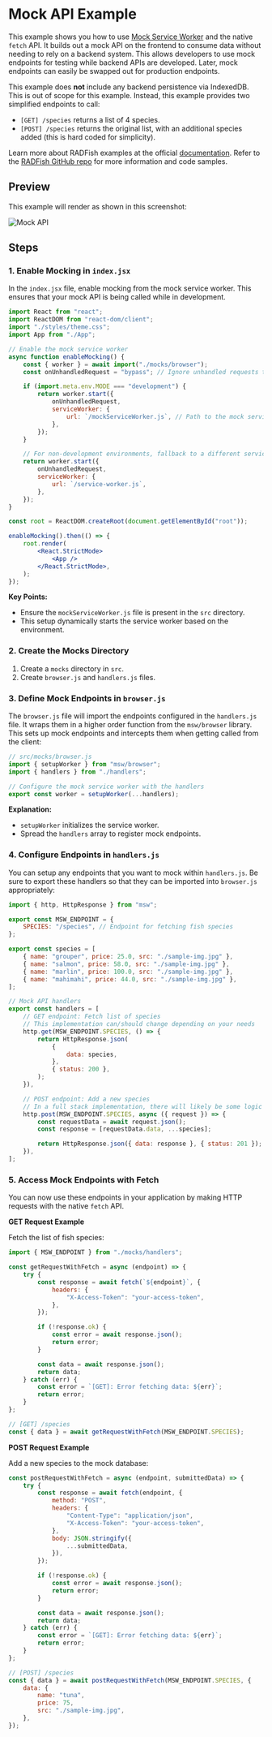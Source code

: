 # Mock API Example

This example shows you how to use [Mock Service Worker](https://mswjs.io/) and the native `fetch` API. It builds out a mock API on the frontend to consume data without needing to rely on a backend system. This allows developers to use mock endpoints for testing while backend APIs are developed. Later, mock endpoints can easily be swapped out for production endpoints.

This example does __not__ include any backend persistence via IndexedDB. This is out of scope for this example. Instead, this example provides two simplified endpoints to call:

- `[GET] /species` returns a list of 4 species.
- `[POST] /species` returns the original list, with an additional species added (this is hard coded for simplicity).

Learn more about RADFish examples at the official [documentation](https://nmfs-radfish.github.io/radfish/developer-documentation/examples-and-templates#examples). Refer to the [RADFish GitHub repo](https://nmfs-radfish.github.io/radfish/) for more information and code samples.

## Preview
This example will render as shown in this screenshot:

![Mock API](./src/assets/mock-api.png)

## Steps

### 1. Enable Mocking in `index.jsx`

In the `index.jsx` file, enable mocking from the mock service worker. This ensures that your mock API is being called while in development.

```jsx
import React from "react";
import ReactDOM from "react-dom/client";
import "./styles/theme.css";
import App from "./App";

// Enable the mock service worker
async function enableMocking() {
    const { worker } = await import("./mocks/browser");
    const onUnhandledRequest = "bypass"; // Ignore unhandled requests to prevent errors in development

    if (import.meta.env.MODE === "development") {
        return worker.start({
            onUnhandledRequest,
            serviceWorker: {
                url: `/mockServiceWorker.js`, // Path to the mock service worker
            },
        });
    }

    // For non-development environments, fallback to a different service worker
    return worker.start({
        onUnhandledRequest,
        serviceWorker: {
            url: `/service-worker.js`,
        },
    });
}

const root = ReactDOM.createRoot(document.getElementById("root"));

enableMocking().then(() => {
    root.render(
        <React.StrictMode>
            <App />
        </React.StrictMode>,
    );
});
```

**Key Points:**

- Ensure the `mockServiceWorker.js` file is present in the `src` directory.
- This setup dynamically starts the service worker based on the environment.

### 2. Create the Mocks Directory

1. Create a `mocks` directory in `src`.
2. Create `browser.js` and `handlers.js` files.

### 3. Define Mock Endpoints in `browser.js`

The `browser.js` file will import the endpoints configured in the `handlers.js` file. It wraps them in a higher order function from the `msw/browser` library. This sets up mock endpoints and intercepts them when getting called from the client:

```js
// src/mocks/browser.js
import { setupWorker } from "msw/browser";
import { handlers } from "./handlers";

// Configure the mock service worker with the handlers
export const worker = setupWorker(...handlers);
```

**Explanation:**

- `setupWorker` initializes the service worker.
- Spread the `handlers` array to register mock endpoints.

### 4. Configure Endpoints in `handlers.js`

You can setup any endpoints that you want to mock within `handlers.js`. Be sure to export these handlers so that they can be imported into `browser.js` appropriately:

```js
import { http, HttpResponse } from "msw";

export const MSW_ENDPOINT = {
    SPECIES: "/species", // Endpoint for fetching fish species
};

export const species = [
    { name: "grouper", price: 25.0, src: "./sample-img.jpg" },
    { name: "salmon", price: 58.0, src: "./sample-img.jpg" },
    { name: "marlin", price: 100.0, src: "./sample-img.jpg" },
    { name: "mahimahi", price: 44.0, src: "./sample-img.jpg" },
];

// Mock API handlers
export const handlers = [
    // GET endpoint: Fetch list of species
    // This implementation can/should change depending on your needs
    http.get(MSW_ENDPOINT.SPECIES, () => {
        return HttpResponse.json(
            {
                data: species,
            },
            { status: 200 },
        );
    }),

    // POST endpoint: Add a new species
    // In a full stack implementation, there will likely be some logic on the server to handle/store persistent data
    http.post(MSW_ENDPOINT.SPECIES, async ({ request }) => {
        const requestData = await request.json();
        const response = [requestData.data, ...species];

        return HttpResponse.json({ data: response }, { status: 201 });
    }),
];
```

### 5. Access Mock Endpoints with Fetch

You can now use these endpoints in your application by making HTTP requests with the native `fetch` API.

**GET Request Example**

Fetch the list of fish species:

```jsx
import { MSW_ENDPOINT } from "./mocks/handlers";

const getRequestWithFetch = async (endpoint) => {
    try {
        const response = await fetch(`${endpoint}`, {
            headers: {
                "X-Access-Token": "your-access-token",
            },
        });

        if (!response.ok) {
            const error = await response.json();
            return error;
        }

        const data = await response.json();
        return data;
    } catch (err) {
        const error = `[GET]: Error fetching data: ${err}`;
        return error;
    }
};

// [GET] /species
const { data } = await getRequestWithFetch(MSW_ENDPOINT.SPECIES);
```

**POST Request Example**

Add a new species to the mock database:

```jsx
const postRequestWithFetch = async (endpoint, submittedData) => {
    try {
        const response = await fetch(endpoint, {
            method: "POST",
            headers: {
                "Content-Type": "application/json",
                "X-Access-Token": "your-access-token",
            },
            body: JSON.stringify({
                ...submittedData,
            }),
        });

        if (!response.ok) {
            const error = await response.json();
            return error;
        }

        const data = await response.json();
        return data;
    } catch (err) {
        const error = `[GET]: Error fetching data: ${err}`;
        return error;
    }
};

// [POST] /species
const { data } = await postRequestWithFetch(MSW_ENDPOINT.SPECIES, {
    data: {
        name: "tuna",
        price: 75,
        src: "./sample-img.jpg",
    },
});
```
